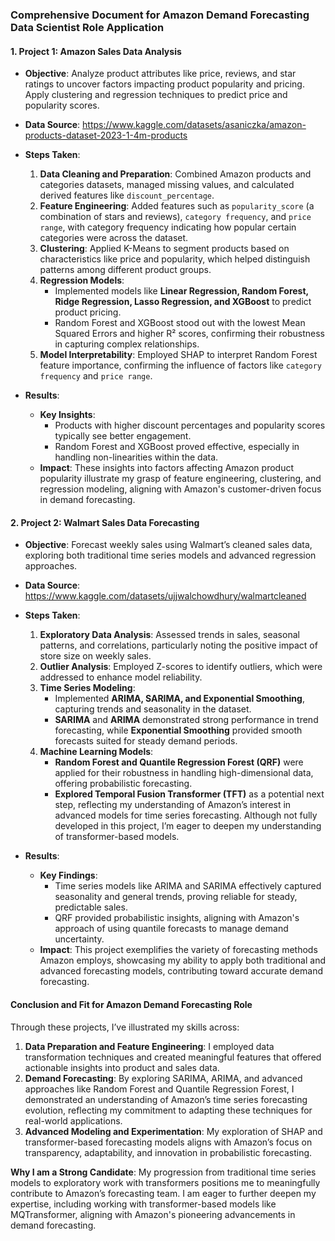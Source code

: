 ### Comprehensive Document for Amazon Demand Forecasting Data Scientist Role Application

#### 1. **Project 1: Amazon Sales Data Analysis**
   - **Objective**: Analyze product attributes like price, reviews, and star ratings to uncover factors impacting product popularity and pricing. Apply clustering and regression techniques to predict price and popularity scores.
   - **Data Source**: https://www.kaggle.com/datasets/asaniczka/amazon-products-dataset-2023-1-4m-products
   - **Steps Taken**:
     1. **Data Cleaning and Preparation**: Combined Amazon products and categories datasets, managed missing values, and calculated derived features like `discount_percentage`.
     2. **Feature Engineering**: Added features such as `popularity_score` (a combination of stars and reviews), `category frequency`, and `price range`, with category frequency indicating how popular certain categories were across the dataset.
     3. **Clustering**: Applied K-Means to segment products based on characteristics like price and popularity, which helped distinguish patterns among different product groups.
     4. **Regression Models**:
         - Implemented models like **Linear Regression, Random Forest, Ridge Regression, Lasso Regression, and XGBoost** to predict product pricing.
         - Random Forest and XGBoost stood out with the lowest Mean Squared Errors and higher R² scores, confirming their robustness in capturing complex relationships.
     5. **Model Interpretability**: Employed SHAP to interpret Random Forest feature importance, confirming the influence of factors like `category frequency` and `price range`.

   - **Results**:
     - **Key Insights**:
       - Products with higher discount percentages and popularity scores typically see better engagement.
       - Random Forest and XGBoost proved effective, especially in handling non-linearities within the data.
     - **Impact**: These insights into factors affecting Amazon product popularity illustrate my grasp of feature engineering, clustering, and regression modeling, aligning with Amazon's customer-driven focus in demand forecasting.

#### 2. **Project 2: Walmart Sales Data Forecasting**
   - **Objective**: Forecast weekly sales using Walmart’s cleaned sales data, exploring both traditional time series models and advanced regression approaches.
   - **Data Source**: https://www.kaggle.com/datasets/ujjwalchowdhury/walmartcleaned
   - **Steps Taken**:
     1. **Exploratory Data Analysis**: Assessed trends in sales, seasonal patterns, and correlations, particularly noting the positive impact of store size on weekly sales.
     2. **Outlier Analysis**: Employed Z-scores to identify outliers, which were addressed to enhance model reliability.
     3. **Time Series Modeling**:
         - Implemented **ARIMA, SARIMA, and Exponential Smoothing**, capturing trends and seasonality in the dataset.
         - **SARIMA** and **ARIMA** demonstrated strong performance in trend forecasting, while **Exponential Smoothing** provided smooth forecasts suited for steady demand periods.
     4. **Machine Learning Models**:
         - **Random Forest and Quantile Regression Forest (QRF)** were applied for their robustness in handling high-dimensional data, offering probabilistic forecasting.
         - **Explored Temporal Fusion Transformer (TFT)** as a potential next step, reflecting my understanding of Amazon’s interest in advanced models for time series forecasting. Although not fully developed in this project, I’m eager to deepen my understanding of transformer-based models.

   - **Results**:
     - **Key Findings**:
       - Time series models like ARIMA and SARIMA effectively captured seasonality and general trends, proving reliable for steady, predictable sales.
       - QRF provided probabilistic insights, aligning with Amazon's approach of using quantile forecasts to manage demand uncertainty.
     - **Impact**: This project exemplifies the variety of forecasting methods Amazon employs, showcasing my ability to apply both traditional and advanced forecasting models, contributing toward accurate demand forecasting.

#### **Conclusion and Fit for Amazon Demand Forecasting Role**
Through these projects, I’ve illustrated my skills across:
1. **Data Preparation and Feature Engineering**: I employed data transformation techniques and created meaningful features that offered actionable insights into product and sales data.
2. **Demand Forecasting**: By exploring SARIMA, ARIMA, and advanced approaches like Random Forest and Quantile Regression Forest, I demonstrated an understanding of Amazon’s time series forecasting evolution, reflecting my commitment to adapting these techniques for real-world applications.
3. **Advanced Modeling and Experimentation**: My exploration of SHAP and transformer-based forecasting models aligns with Amazon’s focus on transparency, adaptability, and innovation in probabilistic forecasting.

**Why I am a Strong Candidate**: My progression from traditional time series models to exploratory work with transformers positions me to meaningfully contribute to Amazon’s forecasting team. I am eager to further deepen my expertise, including working with transformer-based models like MQTransformer, aligning with Amazon's pioneering advancements in demand forecasting.
